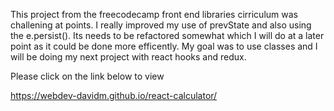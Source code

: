 This project from the freecodecamp front end libraries cirriculum was challening at points. I really improved my use of prevState and also using the e.persist(). Its needs to be refactored somewhat which I will do at a later point as it could be done more efficently. My goal was to use classes and I will be doing my next project with react hooks and redux.

Please click on the link below to view

https://webdev-davidm.github.io/react-calculator/
